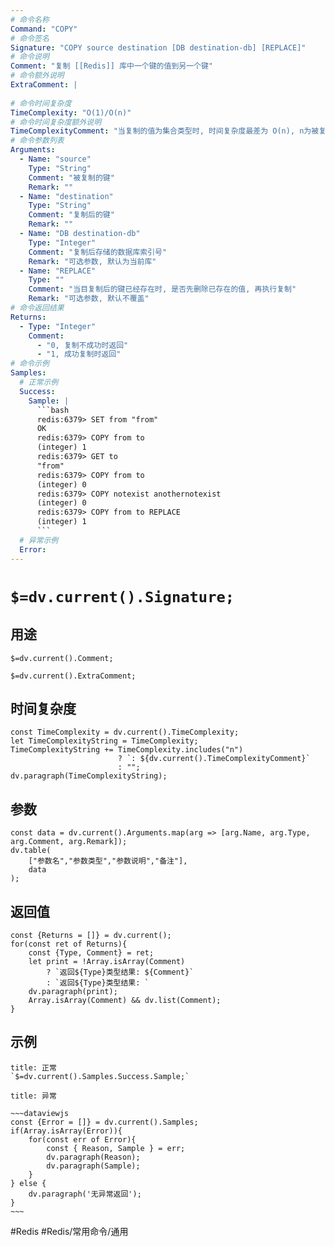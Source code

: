 ```yaml
---
# 命令名称
Command: "COPY"
# 命令签名
Signature: "COPY source destination [DB destination-db] [REPLACE]"
# 命令说明
Comment: "复制 [[Redis]] 库中一个键的值到另一个键"
# 命令额外说明
ExtraComment: |
  
# 命令时间复杂度
TimeComplexity: "O(1)/O(n)"
# 命令时间复杂度额外说明
TimeComplexityComment: "当复制的值为集合类型时, 时间复杂度最差为 O(n), n为被复制集合的大小"
# 命令参数列表
Arguments:
  - Name: "source"
    Type: "String"
    Comment: "被复制的键"
    Remark: ""
  - Name: "destination"
    Type: "String"
    Comment: "复制后的键"
    Remark: ""
  - Name: "DB destination-db"
    Type: "Integer"
    Comment: "复制后存储的数据库索引号"
    Remark: "可选参数, 默认为当前库"
  - Name: "REPLACE"
    Type: ""
    Comment: "当目复制后的键已经存在时, 是否先删除已存在的值, 再执行复制"
    Remark: "可选参数, 默认不覆盖"
# 命令返回结果
Returns:
  - Type: "Integer"
    Comment: 
      - "0, 复制不成功时返回"
      - "1, 成功复制时返回"
# 命令示例
Samples:
  # 正常示例
  Success:
    Sample: |
      ```bash
      redis:6379> SET from "from"
      OK
      redis:6379> COPY from to
      (integer) 1
      redis:6379> GET to
      "from"
      redis:6379> COPY from to
      (integer) 0
      redis:6379> COPY notexist anothernotexist
      (integer) 0
      redis:6379> COPY from to REPLACE
      (integer) 1
      ```
  # 异常示例
  Error:
---
```


# `$=dv.current().Signature;`

## 用途
`$=dv.current().Comment;`

`$=dv.current().ExtraComment;`

## 时间复杂度
```dataviewjs
const TimeComplexity = dv.current().TimeComplexity;
let TimeComplexityString = TimeComplexity;
TimeComplexityString += TimeComplexity.includes("n") 
						? `: ${dv.current().TimeComplexityComment}`
						: "";
dv.paragraph(TimeComplexityString);
```

## 参数
```dataviewjs
const data = dv.current().Arguments.map(arg => [arg.Name, arg.Type, arg.Comment, arg.Remark]);
dv.table(
	["参数名","参数类型","参数说明","备注"],
	data
);
```

## 返回值
```dataviewjs
const {Returns = []} = dv.current();
for(const ret of Returns){
	const {Type, Comment} = ret;
	let print = !Array.isArray(Comment) 
		? `返回${Type}类型结果: ${Comment}`
		: `返回${Type}类型结果: `
	dv.paragraph(print);
	Array.isArray(Comment) && dv.list(Comment);
}
```

## 示例
```ad-success
title: 正常
`$=dv.current().Samples.Success.Sample;`
```

```ad-danger
title: 异常

~~~dataviewjs
const {Error = []} = dv.current().Samples;
if(Array.isArray(Error)){
	for(const err of Error){
		const { Reason, Sample } = err;
		dv.paragraph(Reason);
		dv.paragraph(Sample);
	}
} else {
	dv.paragraph('无异常返回');
}
~~~

```

#Redis #Redis/常用命令/通用 